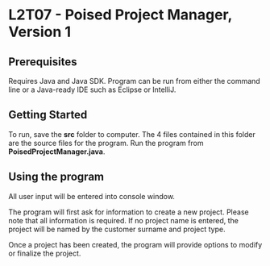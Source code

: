 # L2T07 - Poised Project Manager, Version 1

## Prerequisites

Requires Java and Java SDK.
Program can be run from either the command line or a Java-ready IDE such as Eclipse or IntelliJ.


## Getting Started

To run, save the **src** folder to computer. The 4 files contained in this folder are the source files for the program. Run the program from **PoisedProjectManager.java**.

## Using the program
All user input will be entered into console window.

The program will first ask for information to create a new project. Please note that all information is required.
If no project name is entered, the project will be named by the customer surname and project type.

Once a project has been created, the program will provide options to modify or finalize the project.
